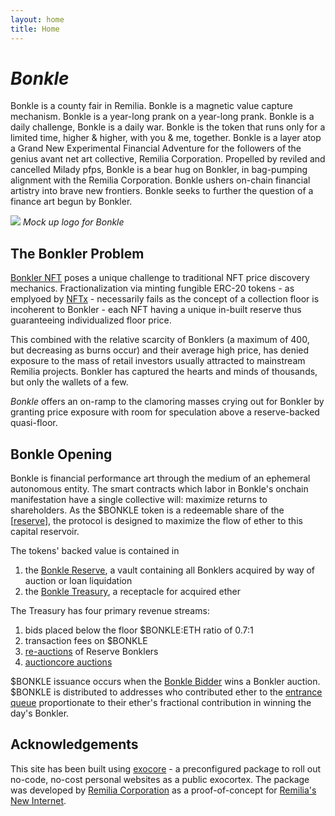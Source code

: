 ```yaml
---
layout: home
title: Home
---
```


# *Bonkle*

Bonkle is a county fair in Remilia. Bonkle is a magnetic value capture mechanism. Bonkle is a year-long prank on a year-long prank. Bonkle is a daily challenge, Bonkle is a daily war. Bonkle is the token that runs only for a limited time, higher & higher, with you & me, together. Bonkle is a layer atop a Grand New Experimental Financial Adventure for the followers of the genius avant net art collective, Remilia Corporation. Propelled by reviled and cancelled Milady pfps, Bonkle is a bear hug on Bonkler, in bag-pumping alignment with the Remilia Corporation. Bonkle ushers on-chain financial artistry into brave new frontiers. Bonkle seeks to further the question of a finance art begun by Bonkler.

![](/images/bonkle_logo.png)
*Mock up logo for Bonkle*

## The Bonkler Problem

[Bonkler NFT](bonkler.remilia.org) poses a unique challenge to traditional NFT price discovery mechanics. Fractionalization via minting fungible ERC-20 tokens - as emplyoed by [NFTx](nftx.io) - necessarily fails as the concept of a collection floor is incoherent to Bonkler - each NFT having a unique in-built reserve thus guaranteeing individualized floor price. 

This combined with the relative scarcity of Bonklers (a maximum of 400, but decreasing as burns occur) and their average high price, has denied exposure to the mass of retail investors usually attracted to mainstream Remilia projects. Bonkler has captured the hearts and minds of thousands, but only the wallets of a few.

*Bonkle* offers an on-ramp to the clamoring masses crying out for Bonkler by granting price exposure with room for speculation above a reserve-backed quasi-floor.

## Bonkle Opening

Bonkle is financial performance art through the medium of an ephemeral autonomous entity. The smart contracts which labor in Bonkle's onchain manifestation have a single collective will: maximize returns to shareholders. As the $BONKLE token is a redeemable share of the [[reserve]], the protocol is designed to maximize the flow of ether to this capital reservoir.

The tokens' backed value is contained in
1) the <a class="wiki-link" href="/articles/reserve">Bonkle Reserve</a>, a vault containing all Bonklers acquired by way of auction or loan liquidation
2) the <a class="wiki-link" href="/articles/treasury">Bonkle Treasury</a>, a receptacle for acquired ether

The Treasury has four primary revenue streams:
1) bids placed below the floor $BONKLE:ETH ratio of 0.7:1
2) transaction fees on $BONKLE
3) <a class="wiki-link" href="/articles/re-auction">re-auctions</a> of Reserve Bonklers
4) <a class="wiki-link" href="/articles/auctioncore-auction">auctioncore auctions</a>

$BONKLE issuance occurs when the <a class="wiki-link" href="/articles/bidder">Bonkle Bidder</a> wins a Bonkler auction. $BONKLE is distributed to addresses who contributed ether to the <a class="wiki-link" href="/articles/entrance-queue">entrance queue</a> proportionate to their ether's fractional contribution in winning the day's Bonkler.

## Acknowledgements

This site has been built using [exocore](exocore.netlify.app) - a preconfigured package to roll out no-code, no-cost personal websites as a public exocortex. The package was  developed by [Remilia Corporation](https://remilia.org) as a proof-of-concept for [Remilia's New Internet](https://mirror.xyz/charlemagnefang.eth/831rVsd2Z7cjxnBAw118gW8MylKibfC2AeJ6YUHiAvA).

[//begin]: # "Autogenerated link references for markdown compatibility"
[reserve]: _articles/reserve "Bonkle Reserve"
[//end]: # "Autogenerated link references"